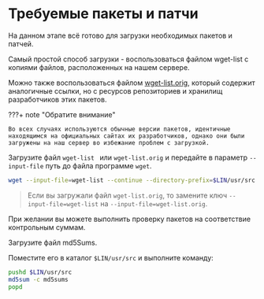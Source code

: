# Требуемые пакеты и патчи

На данном этапе всё готово для загрузки необходимых пакетов и патчей.

Самый простой способ загрузки - воспользоваться файлом <a :href="wgetList">wget-list</a> с копиями файлов, расположенных на нашем сервере.

Можно также воспользоваться файлом <a href="../packages/wget-list.orig">wget-list.orig</a>, который содержит аналогичные ссылки, но с ресурсов репозиториев и хранилищ разработчиков этих пакетов.

???+ note "Обратите внимание"

	Во всех случаях используются обычные версии пакетов, идентичные находящимся на официальных сайтах их разработчиков, однако они были загружены на наш сервер во избежание проблем с загрузкой.

Загрузите файл `wget-list ` или `wget-list.orig` и передайте в параметр `--input-file` путь до файла программе `wget`.

```bash
wget --input-file=wget-list --continue --directory-prefix=$LIN/usr/src
```

> Если вы загружали файл `wget-list.orig`, то замените ключ `--input-file=wget-list` на `--input-file=wget-list.orig`.

При желании вы можете выполнить проверку пакетов на соответствие контрольным суммам.

Загрузите файл <a :href="md5Sums">md5Sums</a>.

Поместите его в каталог `$LIN/usr/src` и выполните команду:

```bash
pushd $LIN/usr/src
md5sum -c md5sums
popd
```

<script>
		new Vue({
		el: '#main',
		data: {
		wgetList: wgetList,
		md5Sums: md5Sums },
  })
</script>
